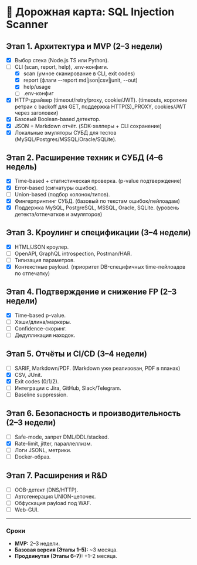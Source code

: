 # 🚀 Дорожная карта: SQL Injection Scanner

## Этап 1. Архитектура и MVP (2–3 недели)

- [x] Выбор стека (Node.js TS или Python).
- [ ] CLI (scan, report, help), .env-конфиги.
  - [x] scan (умное сканирование в CLI, exit codes)
  - [x] report (флаги --report md|json|csv|junit, --out)
  - [x] help/usage
  - [ ] .env-конфиг
- [x] HTTP-драйвер (timeout/retry/proxy, cookie/JWT). (timeouts, короткие ретраи с backoff для GET, поддержка HTTP(S)\_PROXY, cookies/JWT через заголовки)
- [x] Базовый Boolean-based детектор.
- [x] JSON + Markdown отчёт. (SDK-хелперы + CLI сохранение)
- [x] Локальные эмуляторы СУБД для тестов (MySQL/Postgres/MSSQL/Oracle/SQLite).

## Этап 2. Расширение техник и СУБД (4–6 недель)

- [x] Time-based + статистическая проверка. (p-value подтверждение)
- [x] Error-based (сигнатуры ошибок).
- [ ] Union-based (подбор колонок/типов).
- [x] Фингерпринтинг СУБД. (базовый по текстам ошибок/пейлоадам)
- [x] Поддержка MySQL, PostgreSQL, MSSQL, Oracle, SQLite. (уровень детекта/отпечатков и эмуляторов)

## Этап 3. Кроулинг и спецификации (3–4 недели)

- [x] HTML/JSON кроулер.
- [ ] OpenAPI, GraphQL introspection, Postman/HAR.
- [ ] Типизация параметров.
- [x] Контекстные payload. (приоритет DB-специфичных time-пейлоадов по отпечатку)

## Этап 4. Подтверждение и снижение FP (2–3 недели)

- [x] Time-based p-value.
- [ ] Хэши/длина/маркеры.
- [ ] Confidence-скоринг.
- [ ] Дедупликация находок.

## Этап 5. Отчёты и CI/CD (3–4 недели)

- [ ] SARIF, Markdown/PDF. (Markdown уже реализован, PDF в планах)
- [x] CSV, JUnit.
- [x] Exit codes (0/1/2).
- [ ] Интеграции с Jira, GitHub, Slack/Telegram.
- [ ] Baseline suppression.

## Этап 6. Безопасность и производительность (2–3 недели)

- [ ] Safe-mode, запрет DML/DDL/stacked.
- [x] Rate-limit, jitter, параллеллизм.
- [ ] Логи JSONL, метрики.
- [ ] Docker-образ.

## Этап 7. Расширения и R&D

- [ ] OOB-детект (DNS/HTTP).
- [ ] Автогенерация UNION-цепочек.
- [ ] Обфускация payload под WAF.
- [ ] Web-GUI.

---

### Сроки

- **MVP:** 2–3 недели.
- **Базовая версия (Этапы 1–5):** ~3 месяца.
- **Продвинутая (Этапы 6–7):** +1–2 месяца.
